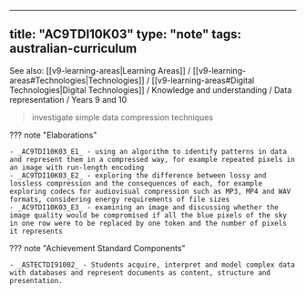 
---
title: "AC9TDI10K03"
type: "note"
tags: australian-curriculum
---

See also: [[v9-learning-areas|Learning Areas]] / [[v9-learning-areas#Technologies|Technologies]] / [[v9-learning-areas#Digital Technologies|Digital Technologies]] / Knowledge and understanding / Data representation / Years 9 and 10

> investigate simple data compression techniques

??? note "Elaborations"

	- _AC9TDI10K03_E1_ - using an algorithm to identify patterns in data and represent them in a compressed way, for example repeated pixels in an image with run-length encoding
	- _AC9TDI10K03_E2_ - exploring the difference between lossy and lossless compression and the consequences of each, for example exploring codecs for audiovisual compression such as MP3, MP4 and WAV formats, considering energy requirements of file sizes
	- _AC9TDI10K03_E3_ - examining an image and discussing whether the image quality would be compromised if all the blue pixels of the sky in one row were to be replaced by one token and the number of pixels it represents
??? note "Achievement Standard Components"

	- _ASTECTDI91002_ - Students acquire, interpret and model complex data with databases and represent documents as content, structure and presentation.

[//begin]: # "Autogenerated link references for markdown compatibility"
[v9-learning-areas]: ..%2Fv9-learning-areas "Learning Areas"
[//end]: # "Autogenerated link references" 
